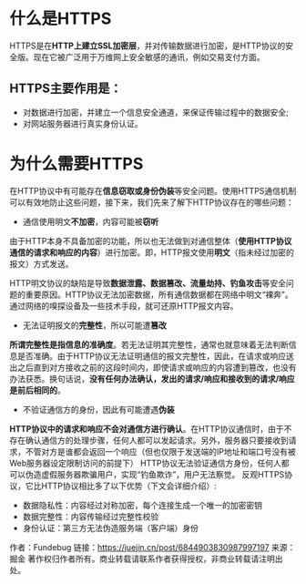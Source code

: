 # 什么是HTTPS
HTTPS是在**HTTP上建立SSL加密层**，并对传输数据进行加密，是HTTP协议的安全版。现在它被广泛用于万维网上安全敏感的通讯，例如交易支付方面。
## HTTPS主要作用是：
- 对数据进行加密，并建立一个信息安全通道，来保证传输过程中的数据安全;
- 对网站服务器进行真实身份认证。

# 为什么需要HTTPS
在HTTP协议中有可能存在**信息窃取或身份伪装**等安全问题。使用HTTPS通信机制可以有效地防止这些问题，接下来，我们先来了解下HTTP协议存在的哪些问题：
    
- 通信使用明文**不加密**，内容可能被**窃听**
    
由于HTTP本身不具备加密的功能，所以也无法做到对通信整体（**使用HTTP协议通信的请求和响应的内容**）进行加密。即，HTTP报文使用**明文**（指未经过加密的报文）方式发送。

HTTP明文协议的缺陷是导致**数据泄露、数据篡改、流量劫持、钓鱼攻击**等安全问题的重要原因。HTTP协议无法加密数据，所有通信数据都在网络中明文“裸奔”。通过网络的嗅探设备及一些技术手段，就可还原HTTP报文内容。
    
- 无法证明报文的**完整性**，所以可能遭**篡改**
    
**所谓完整性是指信息的准确度**。若无法证明其完整性，通常也就意味着无法判断信息是否准确。由于HTTP协议无法证明通信的报文完整性，因此，在请求或响应送出之后直到对方接收之前的这段时间内，即使请求或响应的内容遭到篡改，也没有办法获悉。换句话说，**没有任何办法确认，发出的请求/响应和接收到的请求/响应是前后相同的**。
    
- 不验证通信方的身份，因此有可能遭遇**伪装**
    
**HTTP协议中的请求和响应不会对通信方进行确认**。在HTTP协议通信时，由于不存在确认通信方的处理步骤，任何人都可以发起请求。另外，服务器只要接收到请求，不管对方是谁都会返回一个响应（但也仅限于发送端的IP地址和端口号没有被Web服务器设定限制访问的前提下）
HTTP协议无法验证通信方身份，任何人都可以伪造虚假服务器欺骗用户，实现“钓鱼欺诈”，用户无法察觉。
反观HTTPS协议，它比HTTP协议相比多了以下优势（下文会详细介绍）:
    
- 数据隐私性：内容经过对称加密，每个连接生成一个唯一的加密密钥
- 数据完整性：内容传输经过完整性校验
- 身份认证：第三方无法伪造服务端（客户端）身份




作者：Fundebug
链接：https://juejin.cn/post/6844903830987997197
来源：掘金
著作权归作者所有。商业转载请联系作者获得授权，非商业转载请注明出处。